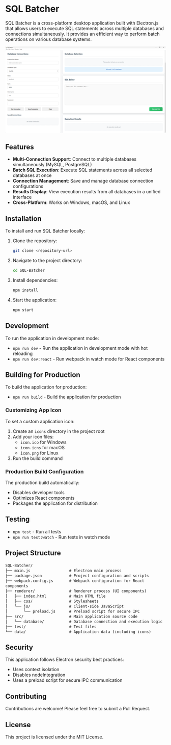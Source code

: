 # SQL Batcher

SQL Batcher is a cross-platform desktop application built with Electron.js that allows users to execute SQL statements across multiple databases and connections simultaneously. It provides an efficient way to perform batch operations on various database systems.

![SQL Batcher Application](home.png)

## Features

- **Multi-Connection Support**: Connect to multiple databases simultaneously (MySQL, PostgreSQL)
- **Batch SQL Execution**: Execute SQL statements across all selected databases at once
- **Connection Management**: Save and manage database connection configurations
- **Results Display**: View execution results from all databases in a unified interface
- **Cross-Platform**: Works on Windows, macOS, and Linux

## Installation

To install and run SQL Batcher locally:

1. Clone the repository:
   ```bash
   git clone <repository-url>
   ```

2. Navigate to the project directory:
   ```bash
   cd SQL-Batcher
   ```

3. Install dependencies:
   ```bash
   npm install
   ```

4. Start the application:
   ```bash
   npm start
   ```

## Development

To run the application in development mode:

- `npm run dev` - Run the application in development mode with hot reloading
- `npm run dev:react` - Run webpack in watch mode for React components

## Building for Production

To build the application for production:

- `npm run build` - Build the application for production

### Customizing App Icon

To set a custom application icon:

1. Create an `icons` directory in the project root
2. Add your icon files:
   - `icon.ico` for Windows
   - `icon.icns` for macOS
   - `icon.png` for Linux
3. Run the build command

### Production Build Configuration

The production build automatically:
- Disables developer tools
- Optimizes React components
- Packages the application for distribution

## Testing

- `npm test` - Run all tests
- `npm run test:watch` - Run tests in watch mode

## Project Structure

```
SQL-Batcher/
├── main.js                 # Electron main process
├── package.json            # Project configuration and scripts
├── webpack.config.js       # Webpack configuration for React components
├── renderer/               # Renderer process (UI components)
│   ├── index.html          # Main HTML file
│   ├── css/                # Stylesheets
│   └── js/                 # Client-side JavaScript
│       └── preload.js      # Preload script for secure IPC
├── src/                    # Main application source code
│   └── database/           # Database connection and execution logic
├── test/                   # Test files
└── data/                   # Application data (including icons)
```

## Security

This application follows Electron security best practices:
- Uses context isolation
- Disables nodeIntegration
- Uses a preload script for secure IPC communication

## Contributing

Contributions are welcome! Please feel free to submit a Pull Request.

## License

This project is licensed under the MIT License.